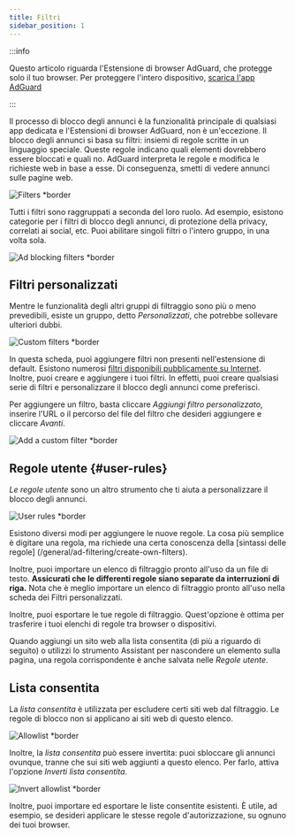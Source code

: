 ```yaml
---
title: Filtri
sidebar_position: 1
---
```


:::info

Questo articolo riguarda l'Estensione di browser AdGuard, che protegge solo il tuo browser. Per proteggere l'intero dispositivo, [scarica l'app AdGuard](https://agrd.io/download-kb-adblock)

:::

Il processo di blocco degli annunci è la funzionalità principale di qualsiasi app dedicata e l'Estensioni di browser AdGuard, non è un'eccezione. Il blocco degli annunci si basa su filtri: insiemi di regole scritte in un linguaggio speciale. Queste regole indicano quali elementi dovrebbero essere bloccati e quali no. AdGuard interpreta le regole e modifica le richieste web in base a esse. Di conseguenza, smetti di vedere annunci sulle pagine web.

![Filters \*border](https://cdn.adtidy.org/content/Kb/ad_blocker/browser_extension/ad_blocker_browser_extension_filters.png)

Tutti i filtri sono raggruppati a seconda del loro ruolo. Ad esempio, esistono categorie per i filtri di blocco degli annunci, di protezione della privacy, correlati ai social, etc. Puoi abilitare singoli filtri o l'intero gruppo, in una volta sola.

![Ad blocking filters \*border](https://cdn.adtidy.org/content/Kb/ad_blocker/browser_extension/ad_blocker_browser_extension_filters1.png)

## Filtri personalizzati

Mentre le funzionalità degli altri gruppi di filtraggio sono più o meno prevedibili, esiste un gruppo, detto _Personalizzati_, che potrebbe sollevare ulteriori dubbi.

![Custom filters \*border](https://cdn.adtidy.org/content/Kb/ad_blocker/browser_extension/ad_blocker_browser_extension_custom_filters.png)

In questa scheda, puoi aggiungere filtri non presenti nell'estensione di default. Esistono numerosi [filtri disponibili pubblicamente su Internet](https://filterlists.com). Inoltre, puoi creare e aggiungere i tuoi filtri. In effetti, puoi creare qualsiasi serie di filtri e personalizzare il blocco degli annunci come preferisci.

Per aggiungere un filtro, basta cliccare _Aggiungi filtro personalizzato_, inserire l'URL o il percorso del file del filtro che desideri aggiungere e cliccare _Avanti_.

![Add a custom filter \*border](https://cdn.adtidy.org/content/Kb/ad_blocker/browser_extension/ad_blocker_browser_extension_custom_filters1.png)

## Regole utente {#user-rules}

_Le regole utente_ sono un altro strumento che ti aiuta a personalizzare il blocco degli annunci.

![User rules \*border](https://cdn.adtidy.org/content/Kb/ad_blocker/browser_extension/ad_blocker_browser_extension_user_rules.png)

Esistono diversi modi per aggiungere le nuove regole. La cosa più semplice è digitare una regola, ma richiede una certa conoscenza della [sintassi delle regole] (/general/ad-filtering/create-own-filters).

Inoltre, puoi importare un elenco di filtraggio pronto all'uso da un file di testo. **Assicurati che le differenti regole siano separate da interruzioni di riga.** Nota che è meglio importare un elenco di filtraggio pronto all'uso nella scheda dei Filtri personalizzati.

Inoltre, puoi esportare le tue regole di filtraggio. Quest'opzione è ottima per trasferire i tuoi elenchi di regole tra browser o dispositivi.

Quando aggiungi un sito web alla lista consentita (di più a riguardo di seguito) o utilizzi lo strumento Assistant per nascondere un elemento sulla pagina, una regola corrispondente è anche salvata nelle _Regole utente_.

## Lista consentita

La _lista consentita_ è utilizzata per escludere certi siti web dal filtraggio. Le regole di blocco non si applicano ai siti web di questo elenco.

![Allowlist \*border](https://cdn.adtidy.org/content/Kb/ad_blocker/browser_extension/ad_blocker_browser_extension_allowlist.png)

Inoltre, la _lista consentita_ può essere invertita: puoi sbloccare gli annunci ovunque, tranne che sui siti web aggiunti a questo elenco. Per farlo, attiva l'opzione _Inverti lista consentita_.

![Invert allowlist \*border](https://cdn.adtidy.org/content/Kb/ad_blocker/browser_extension/ad_blocker_browser_extension_allowlist1.png)

Inoltre, puoi importare ed esportare le liste consentite esistenti. È utile, ad esempio, se desideri applicare le stesse regole d'autorizzazione, su ognuno dei tuoi browser.
